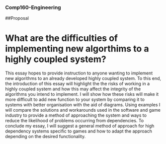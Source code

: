 ### Comp160-Engineering
##Proposal
#  What are the difficulties of implementing new algorthims to a highly coupled system?
This essay hopes to provide instruction to anyone wanting to implement new algorithms to an already developed highly coupled system. To this end, the introduction of this essay will highlight the the risks of working in a highly coupled system and how this may affect the integrity of the algorithms you intend to implement. I will show how these risks will make it more difficult to add new function to your system by comparing it to systems with better organisation with the aid of diagrams. Using examples I will compare the solutions and workarounds used in the software and game industry to provide a method of approaching the system and ways to reduce the likelihood of problems occurring from dependencies. To conclude my essay, I will suggest a general method of approach for high dependency systems specific to games and how to adapt the approach depending on the desired functionality. 

